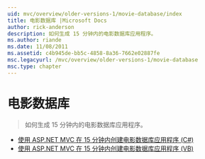 ```yaml
---
uid: mvc/overview/older-versions-1/movie-database/index
title: 电影数据库 |Microsoft Docs
author: rick-anderson
description: 如何生成 15 分钟内的电影数据库应用程序。
ms.author: riande
ms.date: 11/08/2011
ms.assetid: c4b945de-bb5c-4858-8a36-7662e02887fe
msc.legacyurl: /mvc/overview/older-versions-1/movie-database
msc.type: chapter
---
```

<a name="movie-database"></a>电影数据库
====================
> 如何生成 15 分钟内的电影数据库应用程序。


- [使用 ASP.NET MVC 在 15 分钟内创建电影数据库应用程序 (C#)](create-a-movie-database-application-in-15-minutes-with-asp-net-mvc-cs.md)
- [使用 ASP.NET MVC 在 15 分钟内创建电影数据库应用程序 (VB)](create-a-movie-database-application-in-15-minutes-with-asp-net-mvc-vb.md)
